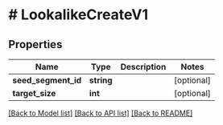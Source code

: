 # # LookalikeCreateV1

## Properties

Name | Type | Description | Notes
------------ | ------------- | ------------- | -------------
**seed_segment_id** | **string** |  | [optional]
**target_size** | **int** |  | [optional]

[[Back to Model list]](../../README.md#models) [[Back to API list]](../../README.md#endpoints) [[Back to README]](../../README.md)
